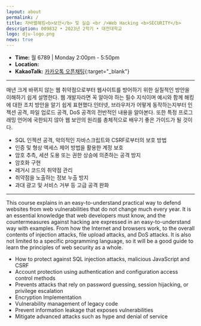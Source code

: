 ```yaml
---
layout: about
permalink: /
title: 자바웹해킹<b>보안</b> 및 실습 <br />Web Hacking <b>SECURITY</b>
description: 009832 • 2023년 2학기 • 대전대학교
logo: dju-logo.png
news: true
---
```


- **Time:** 월 6789 | Monday 2:00pm - 5:50pm
- **Location:**
- **KakaoTalk:** [카카오톡 오픈채팅](https://open.kakao.com/o/g85r1PDf){:target="\_blank"}

<!--
- **Discussion:** [Piazza](https://piazza.com/class/jqh4n6275r82yq){:target="\_blank"}
- **HW submission:** [Gradescope](https://www.gradescope.com/courses/36025){:target="\_blank"}
- **Online lectures:** The lectures will be live-streamed through [Panopto](https://scs.hosted.panopto.com/Panopto/Pages/Sessions/List.aspx?folderID=0f44b4d7-fb4e-49eb-b88d-a9d00125e1b3){:target="\_blank"}, recorded, and made available on [YouTube](https://www.youtube.com/playlist?list=PLoZgVqqHOumTY2CAQHL45tQp6kmDnDcqn){:target="\_blank"}.
- **Contact:** Students should ask all course-related questions on [Piazza](https://piazza.com/class/jqh4n6275r82yq){:target="\_blank"}, where you will also find announcements. For external enquiries, personal matters, or in emergencies, you can email us at *10708-instructor@cs.cmu.edu*.
-->

---

매년 크게 바뀌지 않는 웹 취약점으로부터 웹사이트를 방어하기 위한 실질적인 방안을 이해하기 쉽게 설명한다. 웹 개발자라면 꼭 알아야 하는 필수 지식이며 예시와 함께 해킹에 대한 조치 방안을 알기 쉽게 표현했다.인터넷, 브라우저가 어떻게 동작하는지부터 인젝션 공격, 파일 업로드 공격, DoS 공격의 전반적인 내용을 알아본다. 또한 특정 프로그래밍 언어에 국한되지 않아 웹 보안의 원리를 총체적으로 배우기 좋은 가이드가 될 것이다.

- SQL 인젝션 공격, 악의적인 자바스크립트와 CSRF로부터의 보호 방법
- 인증 및 형상 액세스 제어 방법을 활용한 계정 보호
- 암호 추측, 세션 도용 또는 권한 상승에 의존하는 공격 방지
- 암호화 구현
- 레거시 코드의 취약점 관리
- 취약점을 노출하는 정보 누출 방지
- 과대 광고 및 서비스 거부 등 고급 공격 완화

---

This course explains in an easy-to-understand practical way to defend websites from web vulnerabilities that do not change much every year. It is an essential knowledge that web developers must know, and the countermeasures against hacking are expressed in an easy-to-understand way with examples. From how the Internet and browsers work, to the overall contents of injection attacks, file upload attacks, and DoS attacks. It is also not limited to a specific programming language, so it will be a good guide to learn the principles of web security as a whole.

- How to protect against SQL injection attacks, malicious JavaScript and CSRF
- Account protection using authentication and configuration access control methods
- Prevents attacks that rely on password guessing, session hijacking, or privilege escalation
- Encryption Implementation
- Vulnerability management of legacy code
- Prevent information leakage that exposes vulnerabilities
- Mitigate advanced attacks such as hype and denial of service
